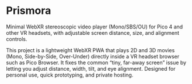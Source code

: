 # Prismora
Minimal WebXR stereoscopic video player (Mono/SBS/OU) for Pico 4 and other VR headsets, with adjustable screen distance, size, and alignment controls.

This project is a lightweight WebXR PWA that plays 2D and 3D movies (Mono, Side-by-Side, Over-Under) directly inside a VR headset browser such as Pico Browser. It fixes the common “tiny, far-away screen” issue by letting you adjust distance, width, tilt, and eye alignment. Designed for personal use, quick prototyping, and private hosting.
